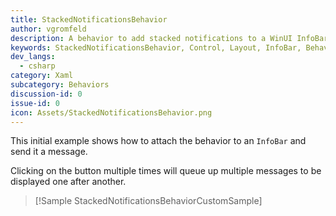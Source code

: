 ```yaml
---
title: StackedNotificationsBehavior
author: vgromfeld
description: A behavior to add stacked notifications to a WinUI InfoBar control.
keywords: StackedNotificationsBehavior, Control, Layout, InfoBar, Behavior
dev_langs:
  - csharp
category: Xaml
subcategory: Behaviors
discussion-id: 0
issue-id: 0
icon: Assets/StackedNotificationsBehavior.png
---
```


This initial example shows how to attach the behavior to an `InfoBar` and send it a message.

Clicking on the button multiple times will queue up multiple messages to be displayed one after another.

> [!Sample StackedNotificationsBehaviorCustomSample]
